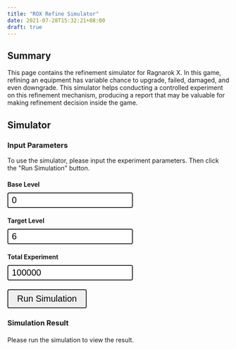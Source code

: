 ```yaml
---
title: "ROX Refine Simulator"
date: 2021-07-28T15:32:21+08:00
draft: true
---
```


## Summary

This page contains the refinement simulator for Ragnarok X.
In this game, refining an equipment has variable chance to upgrade, failed, damaged, and even downgrade.
This simulator helps conducting a controlled experiment on this refinement mechanism, producing a report
that may be valuable for making refinement decision inside the game.


## Simulator

### Input Parameters

To use the simulator, please input the experiment parameters.
Then click the "Run Simulation" button.

<div class="_rox_refine_simulator">
  <div class="input-group">
    <label>Base Level</label>
    <input id="input-base-lv" type="number" placeholder="base level" value="0">
  </div>
  <div class="input-group">
    <label>Target Level</label>
    <input id="input-target-lv" type="number" placeholder="target level" value="6">
  </div>
  <div class="input-group">
    <label>Total Experiment</label>
    <input id="input-total-experiment" type="number" placeholder="total experiment" value="100000">
  </div>
  <div class="input-group">
    <button id="btn-run">Run Simulation</button>
  </div>
</div>


### Simulation Result

<div class="_rox_refine_simulator">
  <div id="result-placeholder">
    Please run the simulation to view the result.
  </div>
  <div id="result-placeholder-running">
    Running the simulation, please wait...
  </div>
  <div id="result">
    <div>
      <h4>Simulation Report Table</h4>
      <table>
        <tr>
          <td>Base Lv</td>
          <td class="text-base-lv"></td>
        </tr>
        <tr>
          <td>Target Lv</td>
          <td class="text-target-lv"></td>
        </tr>
        <tr>
          <td>Total Experiment</td>
          <td class="text-n-experiment"></td>
        </tr>
        <tr>
          <td>P50 refine times</td>
          <td class="text-p50"></td>
        </tr>
        <tr>
          <td>P75 refine times</td>
          <td class="text-p75"></td>
        </tr>
        <tr>
          <td>P95 refine times</td>
          <td class="text-p95"></td>
        </tr>
        <tr>
          <td>P50 Crystal cost <small>(2h white)</small></td>
          <td class="text-price"></td>
        </tr>
        <tr>
          <td>Mode</td>
          <td class="text-mode"></td>
        </tr>
        <tr>
          <td>Average</td>
          <td class="text-average"></td>
        </tr>
      </table>
    </div>
    <div>
      <h4>Required Refinements Frequency Charts</h4>
      <canvas id="chart-result" width="400" height="400"></canvas>
    </div>
    <div>
      <h4>How many times should you refine to reach the target level?</h4>
      <p>From the simulation, we can conclude the following statements:</p>
      <ul>
        <li>
          Most of the experiment need <b class="text-mode">X</b> refinements to reach the target level. (see <code>mode</code>)
        </li>
        <li>
          If you are the average guy with normal luck, you can see the <code>p50</code>.
          During the simulation, 50% of the experiment reach the target level after <b class="text-p50">X</b> refinements.
        </li>
        <li>
          If you have tendency with slighly bad luck, you can see the <code>p75</code>.
          During the simulation, 75% of the experiment reach the target level after <b class="text-p75">X</b> refinements.
        </li>
        <li>
          If you are pessimistic with your super horrible bad luck, you can see the <code>p95</code>.
          During the simulation, 75% of the experiment reach the target level after <b class="text-p95">X</b> refinements.
        </li>
      </ul>
    </div>
  </div>
</div>


<style>
  ._rox_refine_simulator {
    margin-top: 20px;
    margin-bottom: 20px;
  }

  ._rox_refine_simulator .input-group {
    margin-bottom: 20px;
  }

  ._rox_refine_simulator label {
    display: block;
    font-weight: bold;
    margin-bottom: 10px;
  }

  ._rox_refine_simulator input {
    font-size: 20px;
    border-radius: 4px;
    border: 2px solid #333;
    padding: 4px 8px;
  }

  ._rox_refine_simulator button {
    padding: 8px 20px;
    font-size: 20px;
    border-radius: 4px;
    border: 2px solid #333;
    cursor: pointer;
  }

  ._rox_refine_simulator button:active {
    background-color: #999;
  }

  ._rox_refine_simulator table {
    margin-top: 20px;
    margin-bottom: 20px;
  }

  ._rox_refine_simulator table td {
    font-size: 14px;
  }

  ._rox_refine_simulator table td:first-child {
    font-weight: bold;
  }

  #result, #result-placeholder-running {
    display: none;
  }
</style>

<script src="https://cdn.jsdelivr.net/npm/chart.js@3.4.1/dist/chart.min.js"></script>
<script src="/rox-refine-simulator/script.js"></script>
